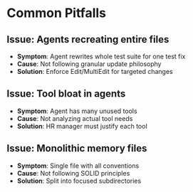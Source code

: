 # Common Pitfalls

## Issue: Agents recreating entire files
- **Symptom**: Agent rewrites whole test suite for one test fix
- **Cause**: Not following granular update philosophy
- **Solution**: Enforce Edit/MultiEdit for targeted changes

## Issue: Tool bloat in agents
- **Symptom**: Agent has many unused tools
- **Cause**: Not analyzing actual tool needs
- **Solution**: HR manager must justify each tool

## Issue: Monolithic memory files
- **Symptom**: Single file with all conventions
- **Cause**: Not following SOLID principles
- **Solution**: Split into focused subdirectories